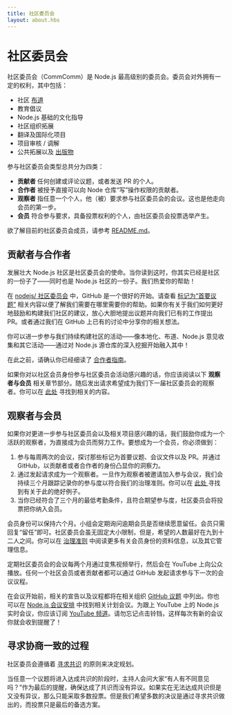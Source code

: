 ```yaml
---
title: 社区委员会
layout: about.hbs
---
```


# 社区委员会

社区委员会（CommComm）是 Node.js 最高级别的委员会。委员会对外拥有一定的权利，其中包括：
 - 社区 [布道](https://github.com/nodejs/evangelism)
 - 教育倡议
 - Node.js 基础的文化指导
 - 社区组织拓展
 - 翻译及国际化项目
 - 项目审核 / 调解
 - 公共拓展以及 [出版物](https://medium.com/the-node-js-collection)

参与社区委员会类型总共分为四类：

  - **贡献者** 任何创建或评论议题，或者发送 PR 的个人。
  - **合作者** 被授予直接可以向 Node 仓库“写”操作权限的贡献者。
  - **观察者** 指任意一个个人，他（被）要求参与社区委员会的会议。这也是他走向会员的第一步。
  - **会员** 符合参与要求，具备投票权利的个人，由社区委员会投票选举产生。

欲了解目前的社区委员会成员，请参考 [README.md](https://github.com/nodejs/community-committee)。

## 贡献者与合作者

发展壮大 Node.js 社区是社区委员会的使命。当你读到这时，你其实已经是社区的一份子了——同时也是 Node.js 社区的一份子。我们热爱你的帮助！

在 [nodejs/ 社区委员会](https://github.com/nodejs/community-committee) 中，GitHub 是一个很好的开始。请查看 [标记为“首要议题”](https://github.com/nodejs/community-committee/labels/good%20first%20issue) 相关内容以便了解我们需要在哪里需要你的帮助。如果你有关于我们如何更好地鼓励和构建我们社区的建议，放心大胆地提出议题并向我们已有的工作提出 PR。或者通过我们在 GitHub 上已有的讨论中分享你的相关想法。

你可以进一步参与我们持续构建社区的活动——像本地化、布道、Node.js 意见收集和其它活动——通过对 Node.js 源仓库的深入挖掘开始融入其中！

在此之前，请确认你已经细读了 [合作者指南](https://github.com/nodejs/community-committee/blob/master/COLLABORATOR_GUIDE.md)。

如果你对以社区会员身份参与社区委员会活动感兴趣的话，你应该阅读以下 **观察者与会员** 相关章节部分。随后发出请求希望成为我们下一届社区委员会的观察者。你可以在 [此处](https://github.com/nodejs/community-committee/issues/142) 寻找到相关的内容。

## 观察者与会员

如果你对更进一步参与社区委员会以及相关项目感兴趣的话，我们鼓励你成为一个活跃的观察者，为直接成为会员而努力工作。要想成为一个会员，你必须做到：

 1. 参与每周两次的会议，探讨那些标记为首要议题、会议文件以及 PR。并通过 GitHub，以贡献者或者合作者的身份凸显你的洞察力。
 2. 通过发起请求成为一个观察者。一旦作为观察者被邀请加入参与会议，我们会持续三个月跟踪记录你的参与度以符合我们的治理准则。你可以在 [ 此处 ](https://github.com/nodejs/community-committee/issues/142) 寻找到有关于此的绝好例子。
 3. 当你已经符合了三个月的最低考勤条件，且符合期望参与度，社区委员会将投票把你纳入会员。

会员身份可以保持六个月。小组会定期询问逾期会员是否继续愿意留任。会员只需回复“留任”即可。社区委员会虽无固定大小限制，但是，希望的人数最好在九到十二人之间。你可以在 [治理准则](https://github.com/nodejs/community-committee/blob/master/GOVERNANCE.md) 中阅读更多有关会员身份的资料信息，以及其它管理信息。

定期社区委员会的会议每两个月通过变焦视频举行，然后会在 YouTube 上向公众播放。任何一个社区会员或者贡献者都可以通过 GitHub 发起请求参与下一次的会议议程。

在会议开始前，相关的宣告以及议程都将在相关组织 [GitHub 议题](https://github.com/nodejs/community-committee/issues) 中列出。你也可以在 [Node.js 会议安排](https://nodejs.org/calendar) 中找到相关计划会议。为跟上 YouTube 上的 Node.js 实时会议，你应该订阅 [YouTube 频道](https://www.youtube.com/channel/UCQPYJluYC_sn_Qz_XE-YbTQ)。请勿忘记点击铃铛，这样每次有新的会议你就会收到提醒了！

## 寻求协商一致的过程

社区委员会遵循着 [寻求共识](https://en.wikipedia.org/wiki/Consensus-seeking_decision-making) 的原则来决定规划。

当任意一个议题将进入达成共识的阶段时，主持人会问大家“有人有不同意见吗？”作为最后的提醒，确保达成了共识而没有异议。如果实在无法达成共识但是又没有异议，那么只能采取多数投票。但是我们希望多数的决议是通过寻求共识做出的，而投票只是最后的备选方案。